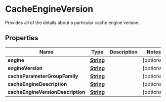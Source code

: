 

# CacheEngineVersion

Provides all of the details about a particular cache engine version.

## Properties

| Name | Type | Description | Notes |
|------------ | ------------- | ------------- | -------------|
|**engine** | [**String**](String.md) |  |  [optional] |
|**engineVersion** | [**String**](String.md) |  |  [optional] |
|**cacheParameterGroupFamily** | [**String**](String.md) |  |  [optional] |
|**cacheEngineDescription** | [**String**](String.md) |  |  [optional] |
|**cacheEngineVersionDescription** | [**String**](String.md) |  |  [optional] |



